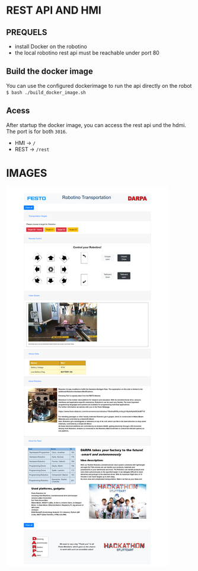 # REST API AND HMI

## PREQUELS
* install Docker on the robotino
* the local robotino rest api must be reachable under port 80


## Build the docker image
You can use the configured dockerimage to run the api directly on the robot
`$ bash ./build_docker_image.sh`


## Acess

After startup the docker image, you can access the rest api und the hdmi. The port is for both `3016`.


* HMI -> `/`
* REST -> `/rest`


# IMAGES 

![alt text](/documenation/images_hmi/Robotino_HMI_offen.png "hmi")
